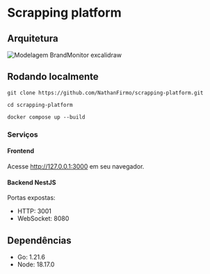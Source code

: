 # Scrapping platform

## Arquitetura

![Modelagem BrandMonitor excalidraw](https://github.com/NathanFirmo/scrapping-platform/assets/79997705/521c67d7-df35-4b39-b2fe-d688fd8a5050)

## Rodando localmente

~~~shell
git clone https://github.com/NathanFirmo/scrapping-platform.git

cd scrapping-platform

docker compose up --build
~~~

### Serviços

#### Frontend

Acesse http://127.0.0.1:3000 em seu navegador.

#### Backend NestJS

Portas expostas:

- HTTP: 3001
- WebSocket: 8080

## Dependências

- Go: 1.21.6
- Node: 18.17.0
